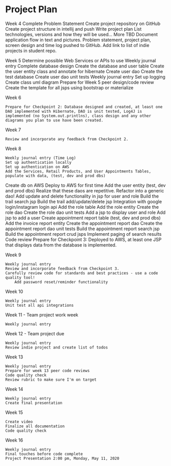 # Project Plan

Week 4
    Complete Problem Statement
    Create project repository on GitHub
    Create project structure in intellij and push
    Write project plan
    List technologies, versions and how they will be used... More TBD
    Document application flow in text and pictures.
    Problem statement, project plan, screen design and time log pushed to GitHub.
    Add link to list of indie projects in student repo.

Week 5
    Determine possible Web Services or APIs to use
    Weekly journal entry
    Complete database design
    Create the database and user table
    Create the user entity class and annotate for hibernate
    Create user dao
    Create the test database
    Create user dao unit tests
    Weekly journal entry
    Set up logging
    Create class uml diagram
    Prepare for Week 5 peer design/code review
    Create the template for all jsps using bootstrap or materialize


Week 6

    Prepare for Checkpoint 2: Database designed and created, at least one DAO implemented with Hibernate, DAO is unit tested, Log4J is implemented (no System.out.printlns), class design and any other diagrams you plan to use have been created.

Week 7

    Review and incorporate any feedback from Checkpoint 2.

Week 8

    Weekly journal entry (Time Log)
    Set up authentication locally
    Set up authentication on AWS
    Add the Services, Retail Products, and User Appointments Tables, populate with data, (test, dev and prod dbs)
 Create db on AWS
    Deploy to AWS for first time
    Add the user entity (test, dev and prod dbs)
    Realize that these daos are repetitive. Refactor into a generic dao!
    Add update and delete functionality in jsp for user and role
    Build the trail search jsp
    Build the trail add/update/delete jsp
    Integration with google login/instagram login api
     Add the role table
        Add the role entity
        Create the role dao
        Create the role dao unit tests
        Add a jsp to display user and role
        Add jsp to add a user
    Create appointment report table (test, dev and prod dbs)
    Add the invoice report entity
    Create the appointment report dao
    Create the appointment report dao unit tests
    Build the appointment report search jsp
    Build the appointment report crud jsps
     Implement paging of search results
        Code review
    Prepare for Checkpoint 3: Deployed to AWS, at least one JSP that displays data from the database is implemented.

Week 9

    Weekly journal entry
    Review and incorporate feedback from Checkpoint 3.
    Carefully review code for standards and best practices - use a code quality tool!
        Add password reset/reminder functionality

Week 10

    Weekly journal entry
    Unit test all api integrations

Week 11 - Team project work week

    Weekly journal entry

Week 12 - Team project due

    Weekly journal entry
    Review indie project and create list of todos

Week 13

    Weekly journal entry
    Prepare for week 13 peer code reviews
    Code quality check
    Review rubric to make sure I'm on target

Week 14

    Weekly journal entry
    Create final presentation

Week 15

    Create video
    Finalize all documentation
    Code quality check

Week 16

    Weekly journal entry
    Final touches before code complete
    Project Presentation 2:00 pm, Monday, May 11, 2020
